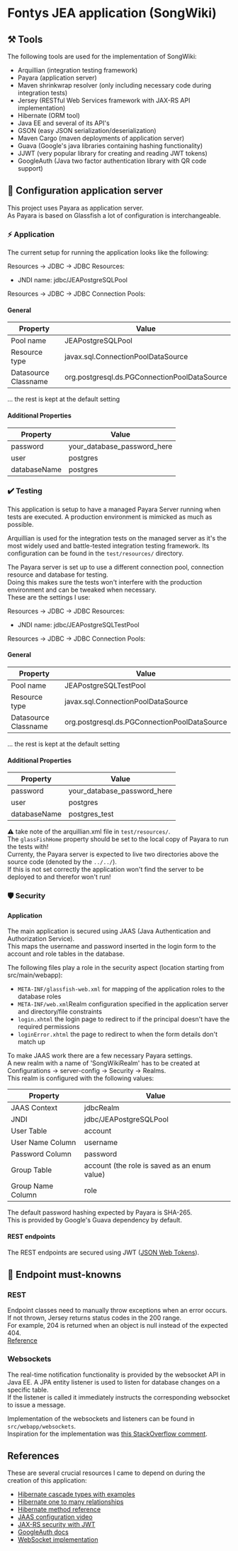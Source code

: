 # Fontys JEA application (SongWiki)

## :hammer_and_pick: Tools
The following tools are used for the implementation of SongWiki:

- Arquillian (integration testing framework)
- Payara (application server)
- Maven shrinkwrap resolver (only including necessary code during integration tests)
- Jersey (RESTful Web Services framework with JAX-RS API implementation)
- Hibernate (ORM tool)
- Java EE and several of its API's
- GSON (easy JSON serialization/deserialization)
- Maven Cargo (maven deployments of application server)
- Guava (Google's java libraries containing hashing functionality)
- JJWT (very popular library for creating and reading JWT tokens)
- GoogleAuth (Java two factor authentication library with QR code support)

## :wrench: Configuration application server
This project uses Payara as application server.  
As Payara is based on Glassfish a lot of configuration is interchangeable.

### :zap: Application
The current setup for running the application looks like the following:

Resources -> JDBC -> JDBC Resources:
* JNDI name: jdbc/JEAPostgreSQLPool

Resources -> JDBC -> JDBC Connection Pools:
#### General
| Property             | Value                                        |
|----------------------|----------------------------------------------|
| Pool name            | JEAPostgreSQLPool                            |
| Resource type        | javax.sql.ConnectionPoolDataSource           |
| Datasource Classname | org.postgresql.ds.PGConnectionPoolDataSource |

... the rest is kept at the default setting
    
#### Additional Properties
| Property     | Value                       |
|--------------|-----------------------------|
| password     | your_database_password_here |
| user         | postgres                    |
| databaseName | postgres                    |

### :heavy_check_mark: Testing
This application is setup to have a managed Payara Server running when tests are executed.
A production environment is mimicked as much as possible.

Arquillian is used for the integration tests on the managed server as it's the most widely used and battle-tested 
integration testing framework. Its configuration can be found in the `test/resources/` directory.

The Payara server is set up to use a different connection pool, connection resource and database for testing.  
Doing this makes sure the tests won't interfere with the production environment and can be tweaked when necessary.  
These are the settings I use:

Resources -> JDBC -> JDBC Resources:
* JNDI name: jdbc/JEAPostgreSQLTestPool

Resources -> JDBC -> JDBC Connection Pools:
#### General
| Property             | Value                                        |
|----------------------|----------------------------------------------|
| Pool name            | JEAPostgreSQLTestPool                        |
| Resource type        | javax.sql.ConnectionPoolDataSource           |
| Datasource Classname | org.postgresql.ds.PGConnectionPoolDataSource |

... the rest is kept at the default setting
    
#### Additional Properties
| Property     | Value                       |
|--------------|-----------------------------|
| password     | your_database_password_here |
| user         | postgres                    |
| databaseName | postgres_test               |

:warning: take note of the arquillian.xml file in `test/resources/`.  
The `glassFishHome` property should be set to the local copy of Payara to run the tests with!  
Currenty, the Payara server is expected to live two directories above the source code (denoted by the `../../`).  
If this is not set correctly the application won't find the server to be deployed to and therefor won't run!

### :shield: Security  
#### Application  
The main application is secured using JAAS (Java Authentication and Authorization Service).  
This maps the username and password inserted in the login form to the account and role tables in the database.

The following files play a role in the security aspect (location starting from src/main/webapp):
* `META-INF/glassfish-web.xml` for mapping of the application roles to the database roles
* `META-INF/web.xml`Realm configuration specified in the application server and directory/file constraints
* `login.xhtml` the login page to redirect to if the principal doesn't have the required permissions
* `loginError.xhtml` the page to redirect to when the form details don't match up

To make JAAS work there are a few necessary Payara settings.  
A new realm with a name of 'SongWikiRealm' has to be created at Configurations -> server-config -> Security -> Realms.  
This realm is configured with the following values:

| Property          | Value                                        |
|-------------------|----------------------------------------------|
| JAAS Context      | jdbcRealm                                    |
| JNDI              | jdbc/JEAPostgreSQLPool                       |
| User Table        | account                                      |
| User Name Column  | username                                     |
| Password Column   | password                                     |
| Group Table       | account (the role is saved as an enum value) |
| Group Name Column | role                                         |

The default password hashing expected by Payara is SHA-265.  
This is provided by Google's Guava dependency by default.

#### REST endpoints  
The REST endpoints are secured using JWT ([JSON Web Tokens](https://jwt.io/)).

## :round_pushpin: Endpoint must-knowns
### REST
Endpoint classes need to manually throw exceptions when an error occurs.  
If not thrown, Jersey returns status codes in the 200 range.  
For example, 204 is returned when an object is null instead of the expected 404.  
[Reference](https://stackoverflow.com/a/22869076)

### Websockets
The real-time notification functionality is provided by the websocket API in Java EE.
A JPA entity listener is used to listen for database changes on a specific table.  
If the listener is called it immediately instructs the corresponding websocket to issue a message.  

Implementation of the websockets and listeners can be found in ```src/webapp/websockets```.  
Inspiration for the implementation was [this StackOverflow comment](https://stackoverflow.com/a/26323226).

## References
These are several crucial resources I came to depend on during the creation of this application:

- [Hibernate cascade types with examples](https://vladmihalcea.com/a-beginners-guide-to-jpa-and-hibernate-cascade-types/)
- [Hibernate one to many relationships](https://vladmihalcea.com/the-best-way-to-map-a-onetomany-association-with-jpa-and-hibernate/)
- [Hibernate method reference](https://www.baeldung.com/hibernate-save-persist-update-merge-saveorupdate)
- [JAAS configuration video](https://www.youtube.com/watch?v=1xsU6juUZd0)
- [JAX-RS security with JWT](https://antoniogoncalves.org/2016/10/03/securing-jax-rs-endpoints-with-jwt/)
- [GoogleAuth docs](https://drive.google.com/drive/u/0/folders/0BxZtP9CHH-Q6TzRSaWtkQ0pEYk0)
- [WebSocket implementation](https://stackoverflow.com/a/26323226)